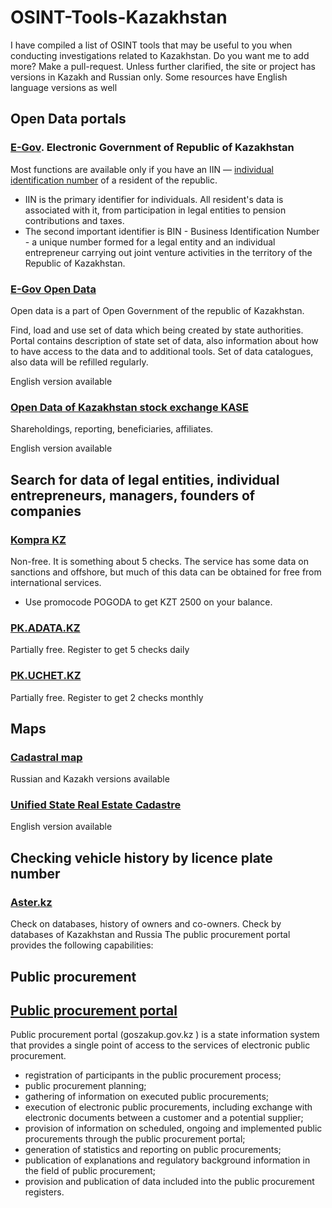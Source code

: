 # OSINT-Tools-Kazakhstan
I have compiled a list of OSINT tools that may be useful to you when conducting investigations related to Kazakhstan. Do you want me to add more? Make a pull-request.
Unless further clarified, the site or project has versions in Kazakh and Russian only. Some resources have English language versions as well
## Open Data portals
### [E-Gov](https://egov.kz/cms/en). Electronic Government of Republic of Kazakhstan
Most functions are available only if you have an IIN — [individual identification number](https://www.oecd.org/content/dam/oecd/en/topics/policy-issue-focus/aeoi/kazakhstan-tin.pdf) of a resident of the republic. 

- IIN is the primary identifier for individuals. All resident's data is associated with it, from participation in legal entities to pension contributions and taxes. 
- The second important identifier is BIN - Business Identification Number - a unique number formed for a legal entity and an individual entrepreneur carrying out joint venture activities in the territory of the Republic of Kazakhstan.
### [E-Gov Open Data](https://data.egov.kz/)
Open data is a part of Open Government of the republic of Kazakhstan.

Find, load and use set of data which being created by state authorities. Portal contains description of state set of data, also information about how to have access to the data and to additional tools. Set of data catalogues, also data will be refilled regularly.

English version available 
### [Open Data of Kazakhstan stock exchange KASE](https://kase.kz/ru/issuers/)
Shareholdings, reporting, beneficiaries, affiliates.

English version available 
## Search for data of legal entities, individual entrepreneurs, managers, founders of companies
### [Kompra KZ](https://kompra.kz/)
Non-free. It is something about 5 checks. The service has some data on sanctions and offshore, but much of this data can be obtained for free from international services.

- Use promocode POGODA to get KZT 2500 on your balance.
### [PK.ADATA.KZ](https://pk.adata.kz/)
Partially free. Register to get 5 checks daily
### [PK.UCHET.KZ](https://pk.uchet.kz/)
Partially free. Register to get 2 checks monthly
## Maps
### [Cadastral map](https://aisgzk.kz/aisgzk/ru/content/maps/)
Russian and Kazakh versions available
### [Unified State Real Estate Cadastre](https://map.gov4c.kz/egkn/)
English version available
## Checking vehicle history by licence plate number
### [Aster.kz](https://aster.kz/aster-check)
Check on databases, history of owners and co-owners. Check by databases of Kazakhstan and Russia
The public procurement portal provides the following capabilities:
## Public procurement
## [Public procurement portal](https://goszakup.gov.kz/)
Public procurement portal (goszakup.gov.kz ) is a state information system that provides a single point of access to the services of electronic public procurement.

- registration of participants in the public procurement process;
- public procurement planning;
- gathering of information on executed public procurements;
- execution of electronic public procurements, including exchange with electronic documents between a customer and a potential supplier;
- provision of information on scheduled, ongoing and implemented public procurements through the public procurement portal;
- generation of statistics and reporting on public procurements;
- publication of explanations and regulatory background information in the field of public procurement;
- provision and publication of data included into the public procurement registers.
